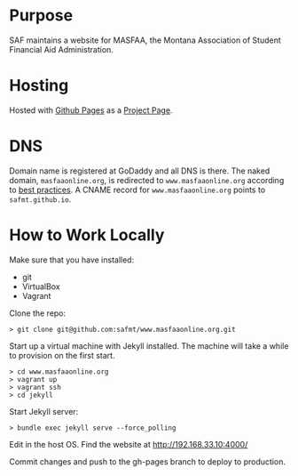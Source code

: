 # Purpose

SAF maintains a website for MASFAA, the Montana Association of Student Financial Aid Administration.

# Hosting

Hosted with [Github Pages](https://pages.github.com/) as a [Project Page](https://help.github.com/articles/user-organization-and-project-pages/#project-pages).

# DNS

Domain name is registered at GoDaddy and all DNS is there. The naked domain, `masfaaonline.org`, is redirected to `www.masfaaonline.org` according to [best practices](https://help.github.com/articles/about-custom-domains-for-github-pages-sites/). A CNAME record for `www.masfaaonline.org` points to `safmt.github.io`.

# How to Work Locally

Make sure that you have installed:
* git
* VirtualBox
* Vagrant

Clone the repo:
```
> git clone git@github.com:safmt/www.masfaaonline.org.git
```

Start up a virtual machine with Jekyll installed. The machine will take a while to provision on the first start.
```
> cd www.masfaaonline.org
> vagrant up
> vagrant ssh
> cd jekyll
```

Start Jekyll server:
```
> bundle exec jekyll serve --force_polling
```

Edit in the host OS. Find the website at http://192.168.33.10:4000/

Commit changes and push to the gh-pages branch to deploy to production.
